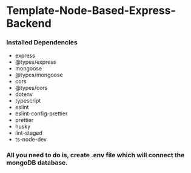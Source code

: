 # Template-Node-Based-Express-Backend

### Installed Dependencies
- express
- @types/express
- mongoose
- @types/mongoose
- cors
- @types/cors
- dotenv
- typescript
- eslint
- eslint-config-prettier
- prettier
- husky
- lint-staged
- ts-node-dev

### All you need to do is, create .env file which will connect the mongoDB database. 

